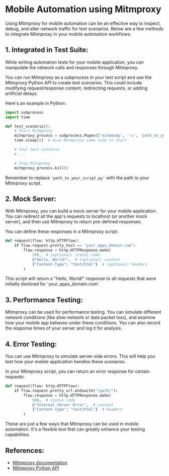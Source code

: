 # Mobile Automation using Mitmproxy

Using Mitmproxy for mobile automation can be an effective way to inspect, debug, and alter network traffic for test scenarios. Below are a few methods to integrate Mitmproxy in your mobile automation workflows.

## 1. Integrated in Test Suite:

While writing automation tests for your mobile application, you can manipulate the network calls and responses through Mitmproxy.

You can run Mitmproxy as a subprocess in your test script and use the Mitmproxy Python API to create test scenarios. This could include modifying request/response content, redirecting requests, or adding artificial delays.

Here's an example in Python:

```python
import subprocess
import time

def test_scenario():
    # Start Mitmproxy
    mitmproxy_process = subprocess.Popen(['mitmdump', '-s', 'path_to_your_script.py'])
    time.sleep(5)  # Give Mitmproxy some time to start

    # Your test scenario
    # ...

    # Stop Mitmproxy
    mitmproxy_process.kill()
```

Remember to replace `'path_to_your_script.py'` with the path to your Mitmproxy script.

## 2. Mock Server:

With Mitmproxy, you can build a mock server for your mobile application. You can redirect all the app's requests to localhost (or another mock server), and then use Mitmproxy to return pre-defined responses.

You can define these responses in a Mitmproxy script:

```python
def request(flow: http.HTTPFlow):
    if flow.request.pretty_host == "your_apps_domain.com":
        flow.response = http.HTTPResponse.make(
            200,  # (optional) status code
            b"Hello, World!",  # (optional) content
            {"Content-Type": "text/html"}  # (optional) headers
        )
```

This script will return a "Hello, World!" response to all requests that were initially destined for 'your_apps_domain.com'.

## 3. Performance Testing:

Mitmproxy can be used for performance testing. You can simulate different network conditions (like slow network or data packet loss), and examine how your mobile app behaves under these conditions. You can also record the response times of your server and log it for analysis.

## 4. Error Testing:

You can use Mitmproxy to simulate server-side errors. This will help you test how your mobile application handles these scenarios.

In your Mitmproxy script, you can return an error response for certain requests:

```python
def request(flow: http.HTTPFlow):
    if flow.request.pretty_url.endswith("/path/"):
        flow.response = http.HTTPResponse.make(
            500,  # status code
            b"Internal Server Error",  # content
            {"Content-Type": "text/html"}  # headers
        )
```

These are just a few ways that Mitmproxy can be used in mobile automation. It's a flexible tool that can greatly enhance your testing capabilities.

## References:

* [Mitmproxy documentation](https://docs.mitmproxy.org/stable/)
* [Mitmproxy Python API](https://docs.mitmproxy.org/stable/addons-overview/)